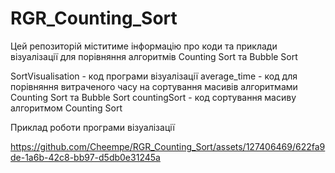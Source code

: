 # RGR_Counting_Sort
Цей репозиторій міститиме інформацію про коди та приклади візуалізації для порівняння алгоритмів Counting Sort та Bubble Sort

SortVisualisation - код програми візуалізації
average_time - код для порівняння витраченого часу на сортування масивів алгоритмами Counting Sort та Bubble Sort
countingSort - код сортування масиву алгоритмом Counting Sort

Приклад роботи програми візуалізації

https://github.com/Cheempe/RGR_Counting_Sort/assets/127406469/622fa9de-1a6b-42c8-bb97-d5db0e31245a



